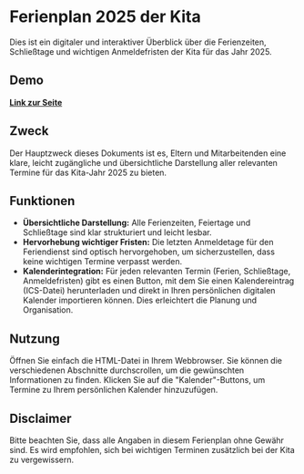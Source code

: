 # Ferienplan 2025 der Kita

Dies ist ein digitaler und interaktiver Überblick über die Ferienzeiten, Schließtage und wichtigen Anmeldefristen der Kita für das Jahr 2025.

## Demo
**[Link zur Seite](https://cschaf.github.io/kita-ferien-info/)**

## Zweck

Der Hauptzweck dieses Dokuments ist es, Eltern und Mitarbeitenden eine klare, leicht zugängliche und übersichtliche Darstellung aller relevanten Termine für das Kita-Jahr 2025 zu bieten.

## Funktionen

* **Übersichtliche Darstellung:** Alle Ferienzeiten, Feiertage und Schließtage sind klar strukturiert und leicht lesbar.
* **Hervorhebung wichtiger Fristen:** Die letzten Anmeldetage für den Feriendienst sind optisch hervorgehoben, um sicherzustellen, dass keine wichtigen Termine verpasst werden.
* **Kalenderintegration:** Für jeden relevanten Termin (Ferien, Schließtage, Anmeldefristen) gibt es einen Button, mit dem Sie einen Kalendereintrag (ICS-Datei) herunterladen und direkt in Ihren persönlichen digitalen Kalender importieren können. Dies erleichtert die Planung und Organisation.

## Nutzung

Öffnen Sie einfach die HTML-Datei in Ihrem Webbrowser. Sie können die verschiedenen Abschnitte durchscrollen, um die gewünschten Informationen zu finden. Klicken Sie auf die "Kalender"-Buttons, um Termine zu Ihrem persönlichen Kalender hinzuzufügen.

## Disclaimer

Bitte beachten Sie, dass alle Angaben in diesem Ferienplan ohne Gewähr sind. Es wird empfohlen, sich bei wichtigen Terminen zusätzlich bei der Kita zu vergewissern.
